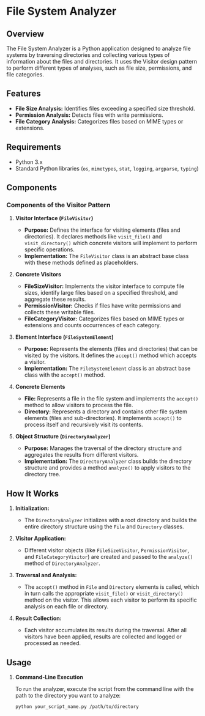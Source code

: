 # File System Analyzer

## Overview

The File System Analyzer is a Python application designed to analyze file systems by traversing directories and collecting various types of information about the files and directories. It uses the Visitor design pattern to perform different types of analyses, such as file size, permissions, and file categories. 

## Features

- **File Size Analysis:** Identifies files exceeding a specified size threshold.
- **Permission Analysis:** Detects files with write permissions.
- **File Category Analysis:** Categorizes files based on MIME types or extensions.

## Requirements

- Python 3.x
- Standard Python libraries (`os`, `mimetypes`, `stat`, `logging`, `argparse`, `typing`)

## Components

### Components of the Visitor Pattern

1. **Visitor Interface (`FileVisitor`)**
   - **Purpose:** Defines the interface for visiting elements (files and directories). It declares methods like `visit_file()` and `visit_directory()` which concrete visitors will implement to perform specific operations.
   - **Implementation:** The `FileVisitor` class is an abstract base class with these methods defined as placeholders.

2. **Concrete Visitors**
   - **FileSizeVisitor:** Implements the visitor interface to compute file sizes, identify large files based on a specified threshold, and aggregate these results.
   - **PermissionVisitor:** Checks if files have write permissions and collects these writable files.
   - **FileCategoryVisitor:** Categorizes files based on MIME types or extensions and counts occurrences of each category.

3. **Element Interface (`FileSystemElement`)**
   - **Purpose:** Represents the elements (files and directories) that can be visited by the visitors. It defines the `accept()` method which accepts a visitor.
   - **Implementation:** The `FileSystemElement` class is an abstract base class with the `accept()` method.

4. **Concrete Elements**
   - **File:** Represents a file in the file system and implements the `accept()` method to allow visitors to process the file.
   - **Directory:** Represents a directory and contains other file system elements (files and sub-directories). It implements `accept()` to process itself and recursively visit its contents.

5. **Object Structure (`DirectoryAnalyzer`)**
   - **Purpose:** Manages the traversal of the directory structure and aggregates the results from different visitors.
   - **Implementation:** The `DirectoryAnalyzer` class builds the directory structure and provides a method `analyze()` to apply visitors to the directory tree.

## How It Works

1. **Initialization:**
   - The `DirectoryAnalyzer` initializes with a root directory and builds the entire directory structure using the `File` and `Directory` classes.

2. **Visitor Application:**
   - Different visitor objects (like `FileSizeVisitor`, `PermissionVisitor`, and `FileCategoryVisitor`) are created and passed to the `analyze()` method of `DirectoryAnalyzer`.

3. **Traversal and Analysis:**
   - The `accept()` method in `File` and `Directory` elements is called, which in turn calls the appropriate `visit_file()` or `visit_directory()` method on the visitor. This allows each visitor to perform its specific analysis on each file or directory.

4. **Result Collection:**
   - Each visitor accumulates its results during the traversal. After all visitors have been applied, results are collected and logged or processed as needed.


## Usage

1. **Command-Line Execution**

   To run the analyzer, execute the script from the command line with the path to the directory you want to analyze:

   ```bash
   python your_script_name.py /path/to/directory

